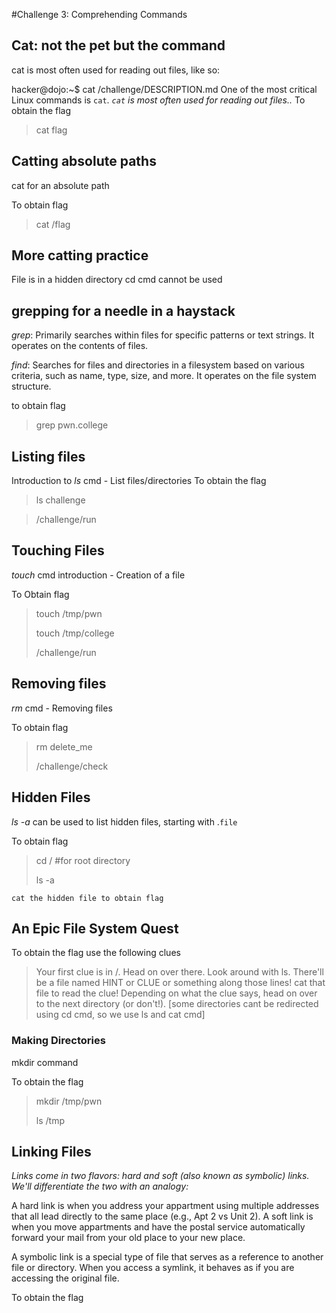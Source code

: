 #Challenge 3: Comprehending Commands
## Cat: not the pet but the command
cat is most often used for reading out files, like so:

hacker@dojo:~$ cat /challenge/DESCRIPTION.md
One of the most critical Linux commands is `cat`.
*`cat` is most often used for reading out files..*
To obtain the flag
> cat flag 

## Catting absolute paths
cat for an absolute path 

To obtain flag
> cat /flag

## More catting practice 
File is in a hidden directory
cd cmd cannot be used

## grepping for a needle in a haystack 
_grep_: Primarily searches within files for specific patterns or text strings. It operates on the contents of files.

_find_: Searches for files and directories in a filesystem based on various criteria, such as name, type, size, and more. It operates on the file system structure.

to obtain flag
> grep pwn.college

## Listing files
Introduction to *ls* cmd - List files/directories
To obtain the flag
> ls challenge

> /challenge/run

## Touching Files
*touch* cmd introduction - Creation of a file

To Obtain flag
> touch /tmp/pwn
> 
> touch /tmp/college
> 
> /challenge/run

## Removing files
*rm* cmd - Removing files

To obtain flag 
> rm delete_me
> 
> /challenge/check

## Hidden Files
*ls -a* can be used to list hidden files, starting with .`file`

To obtain flag

>cd / #for root directory
>
>ls -a

`cat the hidden file to obtain flag`

## An Epic File System Quest
To obtain the flag use the following clues

>Your first clue is in /. Head on over there.
>Look around with ls. There'll be a file named HINT or CLUE or something along those lines!
>cat that file to read the clue!
>Depending on what the clue says, head on over to the next directory (or don't!). [some directories cant be redirected using cd cmd, so we use ls and cat cmd]

### Making Directories

mkdir command

To obtain the flag
> mkdir /tmp/pwn
>
>ls /tmp


## Linking Files
_*Links come in two flavors: hard and soft (also known as symbolic) links. We'll differentiate the two with an analogy:*_

A hard link is when you address your appartment using multiple addresses that all lead directly to the same place (e.g., Apt 2 vs Unit 2).
A soft link is when you move appartments and have the postal service automatically forward your mail from your old place to your new place.

A symbolic link is a special type of file that serves as a reference to another file or directory. When you access a symlink, it behaves as if you are accessing the original file.

To obtain the flag

